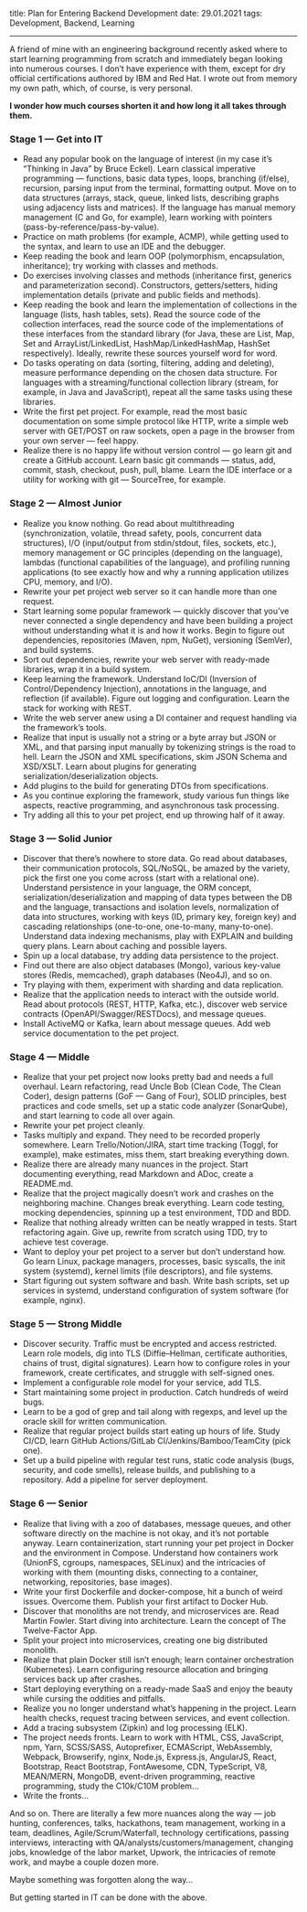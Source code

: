 title: Plan for Entering Backend Development
date: 29.01.2021
tags: Development, Backend, Learning

---

A friend of mine with an engineering background recently asked where to start learning programming from scratch and immediately began looking into numerous courses.
I don’t have experience with them, except for dry official certifications authored by IBM and Red Hat.
I wrote out from memory my own path, which, of course, is very personal.

**I wonder how much courses shorten it and how long it all takes through them.**

### Stage 1 — Get into IT
- Read any popular book on the language of interest (in my case it’s “Thinking in Java” by Bruce Eckel). Learn classical imperative programming — functions, basic data types, loops, branching (if/else), recursion, parsing input from the terminal, formatting output. Move on to data structures (arrays, stack, queue, linked lists, describing graphs using adjacency lists and matrices). If the language has manual memory management (C and Go, for example), learn working with pointers (pass-by-reference/pass-by-value). 
- Practice on math problems (for example, ACMP), while getting used to the syntax, and learn to use an IDE and the debugger. 
- Keep reading the book and learn OOP (polymorphism, encapsulation, inheritance); try working with classes and methods. 
- Do exercises involving classes and methods (inheritance first, generics and parameterization second). Constructors, getters/setters, hiding implementation details (private and public fields and methods). 
- Keep reading the book and learn the implementation of collections in the language (lists, hash tables, sets). Read the source code of the collection interfaces, read the source code of the implementations of these interfaces from the standard library (for Java, these are List, Map, Set and ArrayList/LinkedList, HashMap/LinkedHashMap, HashSet respectively). Ideally, rewrite these sources yourself word for word. 
- Do tasks operating on data (sorting, filtering, adding and deleting), measure performance depending on the chosen data structure. For languages with a streaming/functional collection library (stream, for example, in Java and JavaScript), repeat all the same tasks using these libraries. 
- Write the first pet project. For example, read the most basic documentation on some simple protocol like HTTP, write a simple web server with GET/POST on raw sockets, open a page in the browser from your own server — feel happy. 
- Realize there is no happy life without version control — go learn git and create a GitHub account. Learn basic git commands — status, add, commit, stash, checkout, push, pull, blame. Learn the IDE interface or a utility for working with git — SourceTree, for example. 

### Stage 2 — Almost Junior
- Realize you know nothing. Go read about multithreading (synchronization, volatile, thread safety, pools, concurrent data structures), I/O (input/output from stdin/stdout, files, sockets, etc.), memory management or GC principles (depending on the language), lambdas (functional capabilities of the language), and profiling running applications (to see exactly how and why a running application utilizes CPU, memory, and I/O). 
- Rewrite your pet project web server so it can handle more than one request. 
- Start learning some popular framework — quickly discover that you’ve never connected a single dependency and have been building a project without understanding what it is and how it works. Begin to figure out dependencies, repositories (Maven, npm, NuGet), versioning (SemVer), and build systems. 
- Sort out dependencies, rewrite your web server with ready-made libraries, wrap it in a build system. 
- Keep learning the framework. Understand IoC/DI (Inversion of Control/Dependency Injection), annotations in the language, and reflection (if available). Figure out logging and configuration. Learn the stack for working with REST. 
- Write the web server anew using a DI container and request handling via the framework’s tools. 
- Realize that input is usually not a string or a byte array but JSON or XML, and that parsing input manually by tokenizing strings is the road to hell. Learn the JSON and XML specifications, skim JSON Schema and XSD/XSLT. Learn about plugins for generating serialization/deserialization objects. 
- Add plugins to the build for generating DTOs from specifications. 
- As you continue exploring the framework, study various fun things like aspects, reactive programming, and asynchronous task processing. 
- Try adding all this to your pet project, end up throwing half of it away. 

### Stage 3 — Solid Junior
- Discover that there’s nowhere to store data. Go read about databases, their communication protocols, SQL/NoSQL, be amazed by the variety, pick the first one you come across (start with a relational one). Understand persistence in your language, the ORM concept, serialization/deserialization and mapping of data types between the DB and the language, transactions and isolation levels, normalization of data into structures, working with keys (ID, primary key, foreign key) and cascading relationships (one-to-one, one-to-many, many-to-one). Understand data indexing mechanisms, play with EXPLAIN and building query plans. Learn about caching and possible layers. 
- Spin up a local database, try adding data persistence to the project. 
- Find out there are also object databases (Mongo), various key-value stores (Redis, memcached), graph databases (Neo4J), and so on. 
- Try playing with them, experiment with sharding and data replication. 
- Realize that the application needs to interact with the outside world. Read about protocols (REST, HTTP, Kafka, etc.), discover web service contracts (OpenAPI/Swagger/RESTDocs), and message queues. 
- Install ActiveMQ or Kafka, learn about message queues. Add web service documentation to the pet project. 

### Stage 4 — Middle
- Realize that your pet project now looks pretty bad and needs a full overhaul. Learn refactoring, read Uncle Bob (Clean Code, The Clean Coder), design patterns (GoF — Gang of Four), SOLID principles, best practices and code smells, set up a static code analyzer (SonarQube), and start learning to code all over again. 
- Rewrite your pet project cleanly. 
- Tasks multiply and expand. They need to be recorded properly somewhere. Learn Trello/Notion/JIRA, start time tracking (Toggl, for example), make estimates, miss them, start breaking everything down. 
- Realize there are already many nuances in the project. Start documenting everything, read Markdown and ADoc, create a README.md. 
- Realize that the project magically doesn’t work and crashes on the neighboring machine. Changes break everything. Learn code testing, mocking dependencies, spinning up a test environment, TDD and BDD. 
- Realize that nothing already written can be neatly wrapped in tests. Start refactoring again. Give up, rewrite from scratch using TDD, try to achieve test coverage. 
- Want to deploy your pet project to a server but don’t understand how. Go learn Linux, package managers, processes, basic syscalls, the init system (systemd), kernel limits (file descriptors), and file systems. 
- Start figuring out system software and bash. Write bash scripts, set up services in systemd, understand configuration of system software (for example, nginx). 

### Stage 5 — Strong Middle
- Discover security. Traffic must be encrypted and access restricted. Learn role models, dig into TLS (Diffie–Hellman, certificate authorities, chains of trust, digital signatures). Learn how to configure roles in your framework, create certificates, and struggle with self-signed ones. 
- Implement a configurable role model for your service, add TLS. 
- Start maintaining some project in production. Catch hundreds of weird bugs. 
- Learn to be a god of grep and tail along with regexps, and level up the oracle skill for written communication. 
- Realize that regular project builds start eating up hours of life. Study CI/CD, learn GitHub Actions/GitLab CI/Jenkins/Bamboo/TeamCity (pick one). 
- Set up a build pipeline with regular test runs, static code analysis (bugs, security, and code smells), release builds, and publishing to a repository. Add a pipeline for server deployment. 

### Stage 6 — Senior
- Realize that living with a zoo of databases, message queues, and other software directly on the machine is not okay, and it’s not portable anyway. Learn containerization, start running your pet project in Docker and the environment in Compose. Understand how containers work (UnionFS, cgroups, namespaces, SELinux) and the intricacies of working with them (mounting disks, connecting to a container, networking, repositories, base images). 
- Write your first Dockerfile and docker-compose, hit a bunch of weird issues. Overcome them. Publish your first artifact to Docker Hub. 
- Discover that monoliths are not trendy, and microservices are. Read Martin Fowler. Start diving into architecture. Learn the concept of The Twelve-Factor App. 
- Split your project into microservices, creating one big distributed monolith. 
- Realize that plain Docker still isn’t enough; learn container orchestration (Kubernetes). Learn configuring resource allocation and bringing services back up after crashes. 
- Start deploying everything on a ready-made SaaS and enjoy the beauty while cursing the oddities and pitfalls. 
- Realize you no longer understand what’s happening in the project. Learn health checks, request tracing between services, and event collection. 
- Add a tracing subsystem (Zipkin) and log processing (ELK). 
- The project needs fronts. Learn to work with HTML, CSS, JavaScript, npm, Yarn, SCSS/SASS, Autoprefixer, ECMAScript, WebAssembly, Webpack, Browserify, nginx, Node.js, Express.js, AngularJS, React, Bootstrap, React Bootstrap, FontAwesome, CDN, TypeScript, V8, MEAN/MERN, MongoDB, event-driven programming, reactive programming, study the C10k/C10M problem… 
- Write the fronts…

And so on. There are literally a few more nuances along the way — job hunting, conferences, talks, hackathons, team management, working in a team, deadlines, Agile/Scrum/Waterfall, technology certifications, passing interviews, interacting with QA/analysts/customers/management, changing jobs, knowledge of the labor market, Upwork, the intricacies of remote work, and maybe a couple dozen more.

Maybe something was forgotten along the way…

But getting started in IT can be done with the above.

